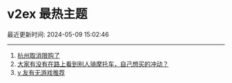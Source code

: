 # v2ex 最热主题

最近更新时间: 2024-05-09 15:02:46

--- 
1. [杭州取消限购了](https://www.v2ex.com/t/1038958) 
2. [大家有没有在路上看到别人骑摩托车，自己想买的冲动？](https://www.v2ex.com/t/1038962) 
3. [v 友有无游戏推荐](https://www.v2ex.com/t/1039027) 
